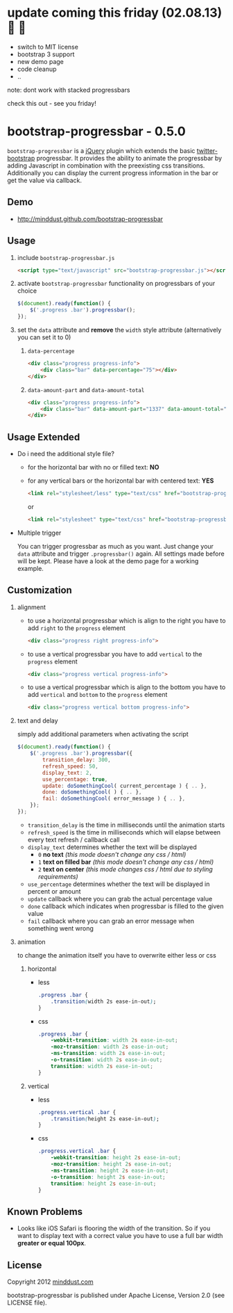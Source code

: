 # update coming this friday (02.08.13)  :cake: :tada:

* switch to MIT license
* bootstrap 3 support
* new demo page
* code cleanup
* ..

note: dont work with stacked progressbars

check this out - see you friday!

# bootstrap-progressbar - 0.5.0

`bootstrap-progressbar` is a [jQuery](http://jquery.com) plugin which extends the basic [twitter-bootstrap](http://twitter.github.com/bootstrap) progressbar. It provides the ability to animate the progressbar by adding Javascript in combination with the preexisting css transitions. Additionally you can display the current progress information in the bar or get the value via callback.

## Demo

* http://minddust.github.com/bootstrap-progressbar

## Usage

1. include `bootstrap-progressbar.js`

    ```html
    <script type="text/javascript" src="bootstrap-progressbar.js"></script>
    ```

2. activate `bootstrap-progressbar` functionality on progressbars of your choice

    ```javascript
    $(document).ready(function() {
        $('.progress .bar').progressbar();
    });
    ```

3. set the `data` attribute and __remove__ the `width` style attribute (alternatively you can set it to 0)

    1. `data-percentage`

        ```html
        <div class="progress progress-info">
            <div class="bar" data-percentage="75"></div>
        </div>
        ```

    2. `data-amount-part` and `data-amount-total`

        ```html
        <div class="progress progress-info">
            <div class="bar" data-amount-part="1337" data-amount-total="9000"></div>
        </div>

## Usage Extended

* Do i need the additional style file?

    * for the horizontal bar with no or filled text: __NO__
    * for any vertical bars or the horizontal bar with centered text: __YES__

       ```html
       <link rel="stylesheet/less" type="text/css" href="bootstrap-progressbar.less">
       ```

       or

       ```html
       <link rel="stylesheet" type="text/css" href="bootstrap-progressbar.css">
       ```

* Multiple trigger

    You can trigger progressbar as much as you want. Just change your `data` attribute and trigger `.progressbar()` again. All settings made before will be kept. Please have a look at the demo page for a working example.

## Customization

1. alignment
    * to use a horizontal progressbar which is align to the right you have to add `right` to the `progress` element

       ```html
       <div class="progress right progress-info">
       ```
    * to use a vertical progressbar you have to add `vertical` to the `progress` element

       ```html
       <div class="progress vertical progress-info">
       ```
    * to use a vertical progressbar which is align to the bottom you have to add `vertical` and `bottom` to the `progress` element

       ```html
       <div class="progress vertical bottom progress-info">
       ```

2. text and delay

    simply add additional parameters when activating the script

    ```javascript
    $(document).ready(function() {
        $('.progress .bar').progressbar({
            transition_delay: 300,
            refresh_speed: 50,
            display_text: 2,
            use_percentage: true,
            update: doSomethingCool( current_percentage ) { .. },
            done: doSomethingCool( ) { .. },
            fail: doSomethingCool( error_message ) { .. },
        });
    });
    ```
    * `transition_delay` is the time in milliseconds until the animation starts
    * `refresh_speed` is the time in milliseconds which will elapse between every text refresh / callback call
    * `display_text` determines whether the text will be displayed
        * `0` __no text__ *(this mode doesn't change any css / html)*
        * `1` __text on filled bar__ *(this mode doesn't change any css / html)*
        * `2` __text on center__ *(this mode changes css / html due to styling requirements)*
    * `use_percentage` determines whether the text will be displayed in percent or amount
    * `update` callback where you can grab the actual percentage value
    * `done` callback which indicates when progressbar is filled to the given value
    * `fail` callback where you can grab an error message when something went wrong

3. animation

    to change the animation itself you have to overwrite either less or css

    1. horizontal
        * less

            ```css
            .progress .bar {
                .transition(width 2s ease-in-out);
            }
            ```
        * css

            ```css
            .progress .bar {
                -webkit-transition: width 2s ease-in-out;
                -moz-transition: width 2s ease-in-out;
                -ms-transition: width 2s ease-in-out;
                -o-transition: width 2s ease-in-out;
                transition: width 2s ease-in-out;
            }
            ```

    1. vertical
        * less

            ```css
            .progress.vertical .bar {
                .transition(height 2s ease-in-out);
            }
            ```
        * css

            ```css
            .progress.vertical .bar {
                -webkit-transition: height 2s ease-in-out;
                -moz-transition: height 2s ease-in-out;
                -ms-transition: height 2s ease-in-out;
                -o-transition: height 2s ease-in-out;
                transition: height 2s ease-in-out;
            }
            ```

## Known Problems

* Looks like iOS Safari is flooring the width of the transition. So if you want to display text with a correct value you have to use a full bar width **greater or equal 100px**.

## License

Copyright 2012 [minddust.com](http://www.minddust.com)

bootstrap-progressbar is published under Apache License, Version 2.0 (see LICENSE file).
